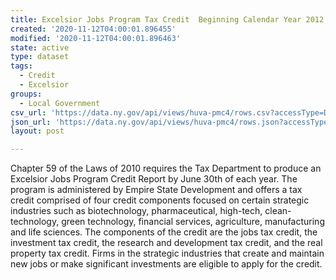 ```yaml
---
title: Excelsior Jobs Program Tax Credit  Beginning Calendar Year 2012
created: '2020-11-12T04:00:01.896455'
modified: '2020-11-12T04:00:01.896463'
state: active
type: dataset
tags:
  - Credit
  - Excelsior
groups:
  - Local Government
csv_url: 'https://data.ny.gov/api/views/huva-pmc4/rows.csv?accessType=DOWNLOAD'
json_url: 'https://data.ny.gov/api/views/huva-pmc4/rows.json?accessType=DOWNLOAD'
layout: post

---
```

Chapter 59 of the Laws of 2010 requires the Tax Department to produce an Excelsior Jobs Program Credit Report by June 30th of each year.  The program is administered by Empire State Development and offers a tax credit comprised of four credit components focused on certain strategic industries such as biotechnology, pharmaceutical, high-tech, clean-technology, green technology, financial services, agriculture, manufacturing and life sciences.  The components of the credit are the jobs tax credit, the investment tax credit, the research and development tax credit, and the real property tax credit.  Firms in the strategic industries that create and maintain new jobs or make significant investments are eligible to apply for the credit.
